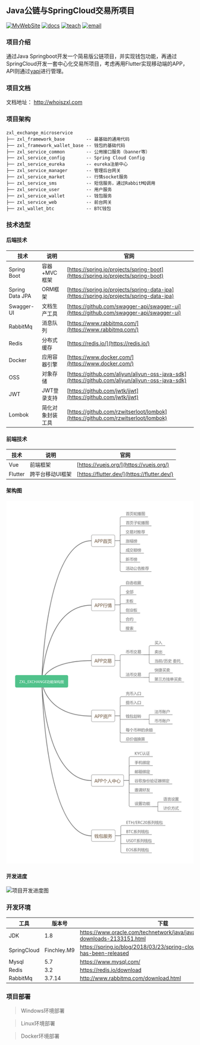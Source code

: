 ## Java公链与SpringCloud交易所项目
[![MyWebSite](https://img.shields.io/badge/我的站点-whoiszxl-blue.svg)](https://whoiszxl.github.io)
[![docs](https://img.shields.io/badge/docs-reference-green.svg)](https://whoiszxl.github.io)
[![teach](https://img.shields.io/badge/教程-BohemianRhapsody-orange.svg)](https://github.com/whoiszxl/BohemianRhapsody)
[![email](https://img.shields.io/badge/email-whoiszxl@gmail.com-red.svg)](https://whoiszxl.github.io)


### 项目介绍
通过Java Springboot开发一个简易版公链项目，并实现钱包功能，再通过SpringCloud开发一套中心化交易所项目，考虑再用Flutter实现移动端的APP，API则通过[yapi][yapi]进行管理。

### 项目文档
文档地址： http://whoiszxl.com

### 项目架构
```
zxl_exchange_microservice
├── zxl_framework_base        -- 最基础的通用代码
├── zxl_framework_wallet_base -- 钱包的基础代码
├── zxl_service_common        -- 公用接口服务（banner等）
├── zxl_service_config        -- Spring Cloud Config
├── zxl_service_eureka        -- eureka注册中心
├── zxl_service_manager       -- 管理后台网关
├── zxl_service_market        -- 行情socket服务
├── zxl_service_sms           -- 短信服务，通过RabbitMQ调用
├── zxl_service_user          -- 用户服务
├── zxl_service_wallet        -- 钱包服务
├── zxl_service_web           -- 前台网关
├── zxl_wallet_btc            -- BTC钱包
```


### 技术选型

#### 后端技术
| 技术                 | 说明                | 官网                                                         |
| -------------------- | ------------------- | ------------------------------------------------------------ |
| Spring Boot          | 容器+MVC框架        | [https://spring.io/projects/spring-boot](https://spring.io/projects/spring-boot) |
| Spring Data JPA      | ORM框架             | [https://spring.io/projects/spring-data-jpa](https://spring.io/projects/spring-data-jpa) |
| Swagger-UI           | 文档生产工具        | [https://github.com/swagger-api/swagger-ui](https://github.com/swagger-api/swagger-ui) |
| RabbitMq             | 消息队列            | [https://www.rabbitmq.com/](https://www.rabbitmq.com/)       |
| Redis                | 分布式缓存          | [https://redis.io/](https://redis.io/)                       |
| Docker               | 应用容器引擎        | [https://www.docker.com/](https://www.docker.com/)           |
| OSS                  | 对象存储            | [https://github.com/aliyun/aliyun-oss-java-sdk](https://github.com/aliyun/aliyun-oss-java-sdk) |
| JWT                  | JWT登录支持         | [https://github.com/jwtk/jjwt](https://github.com/jwtk/jjwt) |
| Lombok               | 简化对象封装工具    | [https://github.com/rzwitserloot/lombok](https://github.com/rzwitserloot/lombok) |


#### 前端技术

| 技术       | 说明                  | 官网                                                         |
| ---------- | --------------------- | ------------------------------------------------------------ |
| Vue        | 前端框架              | [https://vuejs.org/](https://vuejs.org/) |
| Flutter    | 跨平台移动UI框架       | [https://flutter.dev/](https://flutter.dev/) |
 

#### 架构图

![系统架构图](document/resource/exchange_system_arch.png)


#### 开发进度

![项目开发进度图](document/resource/exchange_dev_flow.png)


### 开发环境

| 工具          | 版本号 | 下载                                                         |
| ------------- | ------ | ------------------------------------------------------------ |
| JDK           | 1.8    | https://www.oracle.com/technetwork/java/javase/downloads/jdk8-downloads-2133151.html |
| SpringCloud   | Finchley.M9| https://spring.io/blog/2018/03/23/spring-cloud-finchley-m9-has-been-released                                       |
| Mysql         | 5.7    | https://www.mysql.com/                                       |
| Redis         | 3.2    | https://redis.io/download                                    |
| RabbitMq      | 3.7.14 | http://www.rabbitmq.com/download.html                        |


### 项目部署

> Windows环境部署




> Linux环境部署




> Docker环境部署















[yapi]: https://github.com/YMFE/yapi
[blog]: https://whoiszxl.github.io